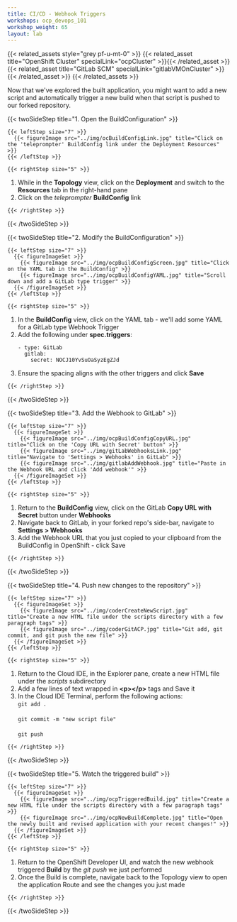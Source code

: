 ```yaml
---
title: CI/CD - Webhook Triggers
workshops: ocp_devops_101
workshop_weight: 65
layout: lab
---
```


{{< related_assets style="grey pf-u-mt-0" >}}
  {{< related_asset title="OpenShift Cluster" specialLink="ocpCluster" >}}{{< /related_asset >}}
  {{< related_asset title="GitLab SCM" specialLink="gitlabVMOnCluster" >}}{{< /related_asset >}}
{{< /related_assets >}}

Now that we've explored the built application, you might want to add a new script and automatically trigger a new build when that script is pushed to our forked repository.

{{< twoSideStep title="1. Open the BuildConfiguration" >}}
    
    {{< leftStep size="7" >}}
      {{< figureImage src="../img/ocBuildConfigLink.jpg" title="Click on the 'teleprompter' BuildConfig link under the Deployment Resources" >}}
    {{< /leftStep >}}

    {{< rightStep size="5" >}}

<ol>
  <li>While in the <strong>Topology</strong> view, click on the <strong>Deployment</strong> and switch to the <strong>Resources</strong> tab in the right-hand pane</li>
  <li>Click on the <em>teleprompter</em> <strong>BuildConfig</strong> link</li>
</ol>

    {{< /rightStep >}}
{{< /twoSideStep >}}

{{< twoSideStep title="2. Modify the BuildConfiguration" >}}
    
    {{< leftStep size="7" >}}
      {{< figureImageSet >}}
        {{< figureImage src="../img/ocpBuildConfigScreen.jpg" title="Click on the YAML tab in the BuildConfig" >}}
        {{< figureImage src="../img/ocpBuildConfigYAML.jpg" title="Scroll down and add a GitLab type trigger" >}}
      {{< /figureImageSet >}}
    {{< /leftStep >}}

    {{< rightStep size="5" >}}

<ol>
  <li>In the <strong>BuildConfig</strong> view, click on the YAML tab - we'll add some YAML for a GitLab type Webhook Trigger</li>
  <li>Add the following under <strong>spec.triggers</strong>:<br />
  <pre><code>- type: GitLab
  gitlab:
    secret: NOCJ10YvSuOaSyzEgZJd</code></pre>
  </li>
  <li>Ensure the spacing aligns with the other triggers and click <strong>Save</strong></li>
</ol>

    {{< /rightStep >}}
{{< /twoSideStep >}}

{{< twoSideStep title="3. Add the Webhook to GitLab" >}}
    
    {{< leftStep size="7" >}}
      {{< figureImageSet >}}
        {{< figureImage src="../img/ocpBuildConfigCopyURL.jpg" title="Click on the 'Copy URL with Secret' button" >}}
        {{< figureImage src="../img/gitLabWebhooksLink.jpg" title="Navigate to 'Settings > Webhooks' in GitLab" >}}
        {{< figureImage src="../img/gitlabAddWebhook.jpg" title="Paste in the Webhook URL and click 'Add webhook'" >}}
      {{< /figureImageSet >}}
    {{< /leftStep >}}

    {{< rightStep size="5" >}}

<ol>
  <li>Return to the <strong>BuildConfig</strong> view, click on the GitLab <strong>Copy URL with Secret</strong> button under <strong>Webhooks</strong></li>
  <li>Navigate back to GitLab, in your forked repo's side-bar, navigate to <strong>Settings > Webhooks</strong> </li>
  <li>Add the Webhook URL that you just copied to your clipboard from the BuildConfig in OpenShift - click Save</li>
</ol>

    {{< /rightStep >}}
{{< /twoSideStep >}}

{{< twoSideStep title="4. Push new changes to the repository" >}}
    
    {{< leftStep size="7" >}}
      {{< figureImageSet >}}
        {{< figureImage src="../img/coderCreateNewScript.jpg" title="Create a new HTML file under the scripts directory with a few paragraph tags" >}}
        {{< figureImage src="../img/coderGitACP.jpg" title="Git add, git commit, and git push the new file" >}}
      {{< /figureImageSet >}}
    {{< /leftStep >}}

    {{< rightStep size="5" >}}

<ol>
  <li>Return to the Cloud IDE, in the Explorer pane, create a new HTML file under the <em>scripts</em> subdirectory</li>
  <li>Add a few lines of text wrapped in <strong>&lt;p&gt;&lt;/p&gt;</strong> tags and Save it</li>
  <li>In the Cloud IDE Terminal, perform the following actions:<br />
  <code>git add .</code><br /><br />
  <code>git commit -m "new script file"</code><br /><br />
  <code>git push</code>
  </li>
</ol>

    {{< /rightStep >}}
{{< /twoSideStep >}}

{{< twoSideStep title="5. Watch the triggered build" >}}
    
    {{< leftStep size="7" >}}
      {{< figureImageSet >}}
        {{< figureImage src="../img/ocpTriggeredBuild.jpg" title="Create a new HTML file under the scripts directory with a few paragraph tags" >}}
        {{< figureImage src="../img/ocpNewBuildComplete.jpg" title="Open the newly built and revised application with your recent changes!" >}}
      {{< /figureImageSet >}}
    {{< /leftStep >}}

    {{< rightStep size="5" >}}

<ol>
  <li>Return to the OpenShift Developer UI, and watch the new webhook triggered <strong>Build</strong> by the <em>git push</em> we just performed</li>
  <li>Once the Build is complete, navigate back to the Topology view to open the application Route and see the changes you just made</li>
</ol>

    {{< /rightStep >}}
{{< /twoSideStep >}}
